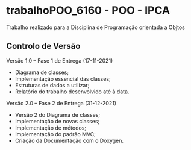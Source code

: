 # trabalhoPOO_6160 - POO - IPCA
Trabalho realizado para a Disciplina de Programação orientada a Objtos

## Controlo de Versão
Versão 1.0 – Fase 1 de Entrega (17-11-2021)
- Diagrama de classes;
- Implementação essencial das classes;
- Estruturas de dados a utilizar;
- Relatório do trabalho desenvolvido até à data.

Versão 2.0 – Fase 2 de Entrega (31-12-2021)
- Versão 2 do Diagrama de classes;
- Implementação de novas classes;
- Implementação de métodos;
- Implementação do padrão MVC;
- Criação da Documentação com o Doxygen.
